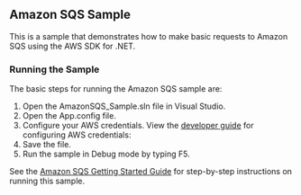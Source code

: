 ## Amazon SQS Sample

This is a sample that demonstrates how to make basic requests to Amazon SQS using the AWS SDK for .NET.

### Running the Sample

The basic steps for running the Amazon SQS sample are:

1. Open the AmazonSQS_Sample.sln file in Visual Studio.
2. Open the App.config file.
3. Configure your AWS credentials. View the [developer guide](http://docs.aws.amazon.com/AWSSdkDocsNET/latest/DeveloperGuide/net-dg-config-creds.html) for configuring AWS credentials:
4. Save the file.
5. Run the sample in Debug mode by typing F5.

See the [Amazon SQS Getting Started Guide](http://docs.amazonwebservices.com/AWSSimpleQueueService/latest/SQSGettingStartedGuide/) for step-by-step instructions on running this sample.
